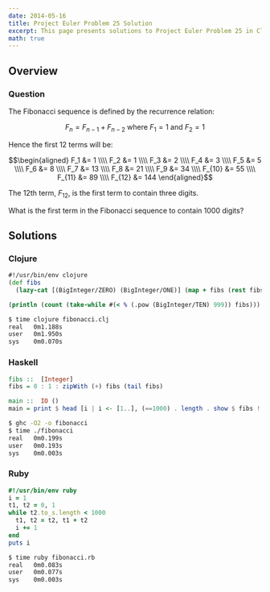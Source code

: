 ```yaml
---
date: 2014-05-16
title: Project Euler Problem 25 Solution
excerpt: This page presents solutions to Project Euler Problem 25 in Clojure, Haskell and Ruby.
math: true
---
```



## Overview


### Question

The Fibonacci sequence is defined by the recurrence relation:

$$F_n = F_{n−1} + F_{n−2} \text{ where } F_1 = 1 \text{ and } F_2 = 1$$

Hence the first 12 terms will be:

$$\begin{aligned}
F_1 &= 1 \\\\
F_2 &= 1 \\\\
F_3 &= 2 \\\\
F_4 &= 3 \\\\
F_5 &= 5 \\\\
F_6 &= 8 \\\\
F_7 &= 13 \\\\
F_8 &= 21 \\\\
F_9 &= 34 \\\\
F_{10} &= 55 \\\\
F_{11} &= 89 \\\\
F_{12} &= 144
\end{aligned}$$

The 12th term, $F_{12}$, is the first term to contain three digits.

What is the first term in the Fibonacci sequence to contain 1000 digits?






## Solutions

### Clojure

```clojure
#!/usr/bin/env clojure
(def fibs
  (lazy-cat [(BigInteger/ZERO) (BigInteger/ONE)] (map + fibs (rest fibs))))

(println (count (take-while #(< % (.pow (BigInteger/TEN) 999)) fibs)))
```


```bash
$ time clojure fibonacci.clj
real   0m1.188s
user   0m1.950s
sys    0m0.070s
```



### Haskell

```haskell
fibs ::  [Integer]
fibs = 0 : 1 : zipWith (+) fibs (tail fibs)

main ::  IO ()
main = print $ head [i | i <- [1..], (==1000) . length . show $ fibs !! i]
```


```bash
$ ghc -O2 -o fibonacci
$ time ./fibonacci
real   0m0.199s
user   0m0.193s
sys    0m0.003s
```



### Ruby

```ruby
#!/usr/bin/env ruby
i = 1
t1, t2 = 0, 1
while t2.to_s.length < 1000
  t1, t2 = t2, t1 + t2
  i += 1
end
puts i
```


```bash
$ time ruby fibonacci.rb
real   0m0.083s
user   0m0.077s
sys    0m0.003s
```


